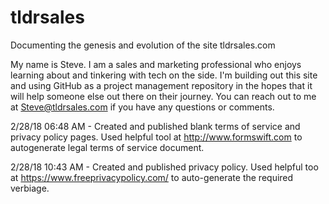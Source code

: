 # tldrsales
Documenting the genesis and evolution of the site tldrsales.com

My name is Steve.  I am a sales and marketing professional who enjoys learning about and tinkering with tech on the side.  I'm building out this site and using GitHub as a project management repository in the hopes that it will help someone else out there on their journey.  You can reach out to me at Steve@tldrsales.com if you have any questions or comments.

2/28/18 06:48 AM - Created and published blank terms of service and privacy policy pages. Used helpful tool at http://www.formswift.com to autogenerate legal terms of service document.

2/28/18 10:43 AM - Created and published privacy policy. Used helpful too at https://www.freeprivacypolicy.com/ to auto-generate the required verbiage.
